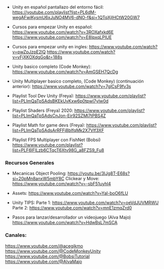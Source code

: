 - Unity en español pantallazo del entorno fácil:
	https://youtube.com/playlist?list=PL6dM-wegAFwiKysmU6xJuNO4MV6-dNO-f&si=1QTqXjIHCtW20GW7

- Cursos para empezar Unity en español:
	https://www.youtube.com/watch?v=3ROXafxkd6E
	https://www.youtube.com/watch?v=E8IpxqLPlUE
- Cursos para empezar unity en ingles:
	https://www.youtube.com/watch?v=pwZpJzpE2lQ
	https://www.youtube.com/watch?v=vFjXKOXdgGo&t=188s
- Unity basico completo (Code Monkey):
	https://www.youtube.com/watch?v=AmGSEH7QcDg

- Unity Multiplayer basico completo, (Code Monkey) (continuación anterior):
	https://www.youtube.com/watch?v=7glCsF9fv3s

- Playlist Tool Dev Unity (Freya): 
	https://www.youtube.com/playlist?list=PLImQaTpSAdsBKEkUvKxw6p0tpwl7ylw0d
	
- Playlist Shaders (Freya) 2020:
	https://www.youtube.com/playlist?list=PLImQaTpSAdsCnJon-Eir92SZMl7tPBS4Z

- Playlist Math for game devs (Freya):
	https://www.youtube.com/playlist?list=PLImQaTpSAdsArRFFj8bIfqMk2X7Vlf3XF
	
- Playlist FPS Multiplayer con FishNet (Bobsi)
	https://www.youtube.com/playlist?list=PLF6lFlLzb6CTqcT6Xtv98G_a8FZS9_Fu8

### Recursos Generales
- Mecanicas
	Object Pooling: https://youtu.be/3IJg8T-E68s?si=20pMn8anxW5mbY8C 
	Clickear y Move: https://www.youtube.com/watch?v=-sbF51uyhl4

- Assets: 
	https://www.youtube.com/watch?v=YaI-boO6fLU

- Unity TIPS:
	Parte 1: https://www.youtube.com/watch?v=oeVdJUVMRWU 
	Parte 2: https://www.youtube.com/watch?v=mnE1zmqZrd0 
	
- Pasos para lanzar/desarrollador un videojuego (Alva Majo)
	https://www.youtube.com/watch?v=HdwBsL7mSCA
### Canales:
https://www.youtube.com/@acegikmo
https://www.youtube.com/@CodeMonkeyUnity
https://www.youtube.com/@BobsiTutorial
https://www.youtube.com/@AlvaMajo
